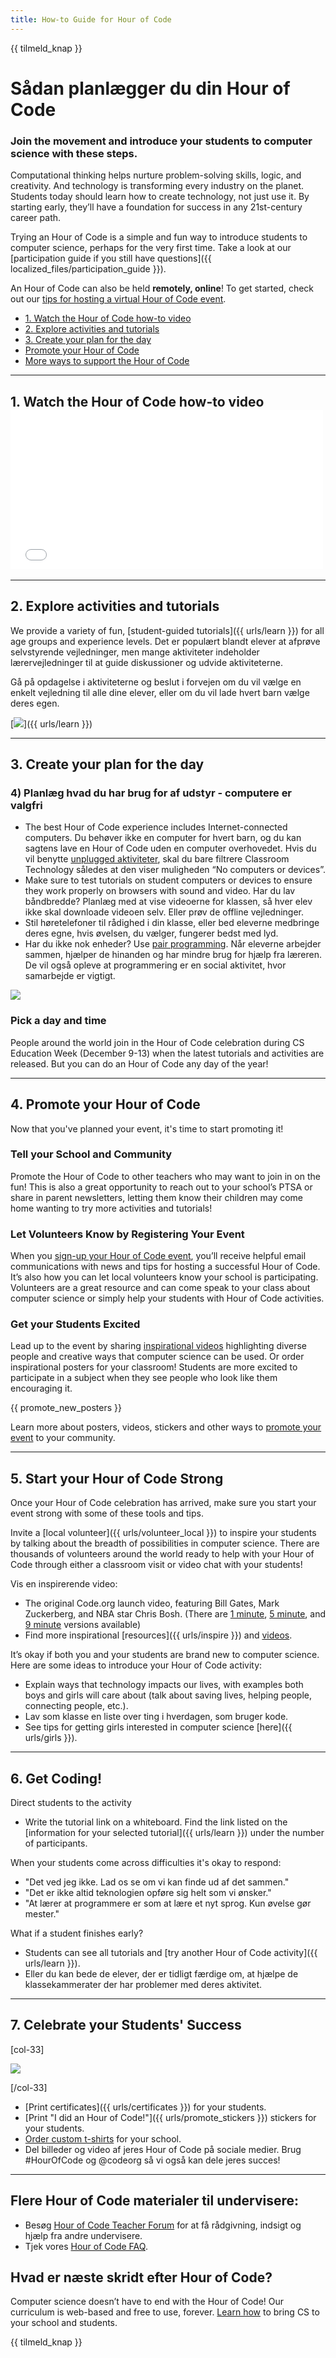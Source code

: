 ```yaml
---
title: How-to Guide for Hour of Code
---
```


{{ tilmeld_knap }}

# Sådan planlægger du din Hour of Code

### Join the movement and introduce your students to computer science with these steps.

Computational thinking helps nurture problem-solving skills, logic, and creativity. And technology is transforming every industry on the planet. Students today should learn how to create technology, not just use it. By starting early, they’ll have a foundation for success in any 21st-century career path.

Trying an Hour of Code is a simple and fun way to introduce students to computer science, perhaps for the very first time. Take a look at our [participation guide if you still have questions]({{ localized_files/participation_guide }}).

An Hour of Code can also be held **remotely, online**! To get started, check out our [tips for hosting a virtual Hour of Code event](https://hourofcode.com/us/how-to/virtual).

- [1. Watch the Hour of Code how-to video](#how-to-video)
- [2. Explore activities and tutorials](#explore-activities)
- [3. Create your plan for the day](#create-your-plan)
- [Promote your Hour of Code](#promote-your-hour)
- [More ways to support the Hour of Code](#support-hour-of-code)

* * *

<a id="how-to-video"></a>

## 1. Watch the Hour of Code how-to video <iframe width="500" height="255" src="//www.youtube.com/embed/SrnvvWDm73k" frameborder="0" allowfullscreen mark="crwd-mark"></iframe> 

* * *

<a id="explore-activities"></a>

## 2. Explore activities and tutorials

We provide a variety of fun, [student-guided tutorials]({{ urls/learn }}) for all age groups and experience levels. Det er populært blandt elever at afprøve selvstyrende vejledninger, men mange aktiviteter indeholder lærervejledninger til at guide diskussioner og udvide aktiviteterne.

Gå på opdagelse i aktiviteterne og beslut i forvejen om du vil vælge en enkelt vejledning til alle dine elever, eller om du vil lade hvert barn vælge deres egen. 

[![](/images/fit-600/tutorials.png)]({{ urls/learn }})

* * *

<a id="create-your-plan"></a>

## 3. Create your plan for the day

### 4) Planlæg hvad du har brug for af udstyr - computere er valgfri

- The best Hour of Code experience includes Internet-connected computers. Du behøver ikke en computer for hvert barn, og du kan sagtens lave en Hour of Code uden en computer overhovedet. Hvis du vil benytte <a href=“/learn”>unplugged aktiviteter</a>, skal du bare filtrere Classroom Technology således at den viser muligheden “No computers or devices”. 
- Make sure to test tutorials on student computers or devices to ensure they work properly on browsers with sound and video. Har du lav båndbredde? Planlæg med at vise videoerne for klassen, så hver elev ikke skal downloade videoen selv. Eller prøv de offline vejledninger. 
- Stil høretelefoner til rådighed i din klasse, eller bed eleverne medbringe deres egne, hvis øvelsen, du vælger, fungerer bedst med lyd.
- Har du ikke nok enheder? Use [pair programming](https://www.youtube.com/watch?v=vgkahOzFH2Q). Når eleverne arbejder sammen, hjælper de hinanden og har mindre brug for hjælp fra læreren. De vil også opleve at programmering er en social aktivitet, hvor samarbejde er vigtigt.

<img src="/images/fit-600/group_ipad.jpg" />

### Pick a day and time

People around the world join in the Hour of Code celebration during CS Education Week (December 9-13) when the latest tutorials and activities are released. But you can do an Hour of Code any day of the year!

* * *

<a id="promote-your-hour"></a>

## 4. Promote your Hour of Code

Now that you've planned your event, it's time to start promoting it!

### Tell your School and Community

Promote the Hour of Code to other teachers who may want to join in on the fun! This is also a great opportunity to reach out to your school’s PTSA or share in parent newsletters, letting them know their children may come home wanting to try more activities and tutorials!

### Let Volunteers Know by Registering Your Event

When you [sign-up your Hour of Code event](/), you’ll receive helpful email communications with news and tips for hosting a successful Hour of Code. It’s also how you can let local volunteers know your school is participating. Volunteers are a great resource and can come speak to your class about computer science or simply help your students with Hour of Code activities.

### Get your Students Excited

Lead up to the event by sharing [inspirational videos](/promote/resources) highlighting diverse people and creative ways that computer science can be used. Or order inspirational posters for your classroom! Students are more excited to participate in a subject when they see people who look like them encouraging it.

{{ promote_new_posters }}

Learn more about posters, videos, stickers and other ways to [promote your event](/promote/resources#posters) to your community.

* * *

<a id="promote-your-hour"></a>

## 5. Start your Hour of Code Strong

Once your Hour of Code celebration has arrived, make sure you start your event strong with some of these tools and tips.

Invite a [local volunteer]({{ urls/volunteer_local }}) to inspire your students by talking about the breadth of possibilities in computer science. There are thousands of volunteers around the world ready to help with your Hour of Code through either a classroom visit or video chat with your students!

Vis en inspirerende video:

- The original Code.org launch video, featuring Bill Gates, Mark Zuckerberg, and NBA star Chris Bosh. (There are [1 minute](https://www.youtube.com/watch?v=qYZF6oIZtfc), [5 minute](https://www.youtube.com/watch?v=nKIu9yen5nc), and [9 minute](https://www.youtube.com/watch?v=dU1xS07N-FA) versions available)
- Find more inspirational [resources]({{ urls/inspire }}) and [videos](https://www.youtube.com/playlist?list=PLzdnOPI1iJNfpD8i4Sx7U0y2MccnrNZuP).

It’s okay if both you and your students are brand new to computer science. Here are some ideas to introduce your Hour of Code activity:

- Explain ways that technology impacts our lives, with examples both boys and girls will care about (talk about saving lives, helping people, connecting people, etc.).
- Lav som klasse en liste over ting i hverdagen, som bruger kode.
- See tips for getting girls interested in computer science [here]({{ urls/girls }}).

* * *

## 6. Get Coding!

Direct students to the activity

- Write the tutorial link on a whiteboard. Find the link listed on the [information for your selected tutorial]({{ urls/learn }}) under the number of participants.

When your students come across difficulties it's okay to respond:

- "Det ved jeg ikke. Lad os se om vi kan finde ud af det sammen."
- "Det er ikke altid teknologien opføre sig helt som vi ønsker."
- "At lærer at programmere er som at lære et nyt sprog. Kun øvelse gør mester."

What if a student finishes early?

- Students can see all tutorials and [try another Hour of Code activity]({{ urls/learn }}).
- Eller du kan bede de elever, der er tidligt færdige om, at hjælpe de klassekammerater der har problemer med deres aktivitet.

* * *

## 7. Celebrate your Students' Success

[col-33]

![](/images/fit-600/boy-certificate.jpg)

[/col-33]

- [Print certificates]({{ urls/certificates }}) for your students.
- [Print "I did an Hour of Code!"]({{ urls/promote_stickers }}) stickers for your students.
- [Order custom t-shirts](http://blog.code.org/post/132608499493/hour-of-code-shirts-and-more) for your school.
- Del billeder og video af jeres Hour of Code på sociale medier. Brug #HourOfCode og @codeorg så vi også kan dele jeres succes!

* * *

## Flere Hour of Code materialer til undervisere:

- Besøg [Hour of Code Teacher Forum](http://forum.code.org/c/plc/hour-of-code) for at få rådgivning, indsigt og hjælp fra andre undervisere.
- Tjek vores [Hour of Code FAQ](https://support.code.org/hc/en-us/categories/200147083-Hour-of-Code).

## Hvad er næste skridt efter Hour of Code?

Computer science doesn’t have to end with the Hour of Code! Our curriculum is web-based and free to use, forever. [Learn how](/beyond) to bring CS to your school and students.

{{ tilmeld_knap }}